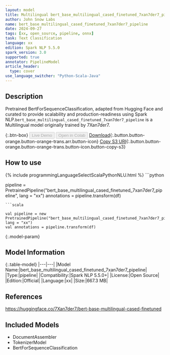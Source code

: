 ```yaml
---
layout: model
title: Multilingual bert_base_multilingual_cased_finetuned_7xan7der7_pipeline pipeline BertForSequenceClassification from 7Xan7der7
author: John Snow Labs
name: bert_base_multilingual_cased_finetuned_7xan7der7_pipeline
date: 2024-09-27
tags: [xx, open_source, pipeline, onnx]
task: Text Classification
language: xx
edition: Spark NLP 5.5.0
spark_version: 3.0
supported: true
annotator: PipelineModel
article_header:
  type: cover
use_language_switcher: "Python-Scala-Java"
---
```


## Description

Pretrained BertForSequenceClassification, adapted from Hugging Face and curated to provide scalability and production-readiness using Spark NLP.`bert_base_multilingual_cased_finetuned_7xan7der7_pipeline` is a Multilingual model originally trained by 7Xan7der7.

{:.btn-box}
<button class="button button-orange" disabled>Live Demo</button>
<button class="button button-orange" disabled>Open in Colab</button>
[Download](https://s3.amazonaws.com/auxdata.johnsnowlabs.com/public/models/bert_base_multilingual_cased_finetuned_7xan7der7_pipeline_xx_5.5.0_3.0_1727405736960.zip){:.button.button-orange.button-orange-trans.arr.button-icon}
[Copy S3 URI](s3://auxdata.johnsnowlabs.com/public/models/bert_base_multilingual_cased_finetuned_7xan7der7_pipeline_xx_5.5.0_3.0_1727405736960.zip){:.button.button-orange.button-orange-trans.button-icon.button-copy-s3}

## How to use



<div class="tabs-box" markdown="1">
{% include programmingLanguageSelectScalaPythonNLU.html %}
```python

pipeline = PretrainedPipeline("bert_base_multilingual_cased_finetuned_7xan7der7_pipeline", lang = "xx")
annotations =  pipeline.transform(df)   

```
```scala

val pipeline = new PretrainedPipeline("bert_base_multilingual_cased_finetuned_7xan7der7_pipeline", lang = "xx")
val annotations = pipeline.transform(df)

```
</div>

{:.model-param}
## Model Information

{:.table-model}
|---|---|
|Model Name:|bert_base_multilingual_cased_finetuned_7xan7der7_pipeline|
|Type:|pipeline|
|Compatibility:|Spark NLP 5.5.0+|
|License:|Open Source|
|Edition:|Official|
|Language:|xx|
|Size:|667.3 MB|

## References

https://huggingface.co/7Xan7der7/bert-base-multilingual-cased-finetuned

## Included Models

- DocumentAssembler
- TokenizerModel
- BertForSequenceClassification